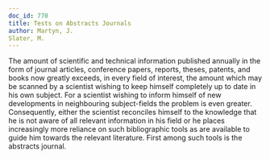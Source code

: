 ```yaml
---
doc_id: 770
title: Tests on Abstracts Journals
author: Martyn, J.
Slater, M.
---
```


The amount of scientific and technical information published 
annually in the form of journal articles, conference papers, reports, theses,
patents, and books now greatly exceeds, in every field of interest, the
amount which may be scanned by a scientist wishing to keep himself completely
up to date in his own subject.  For a scientist wishing to inform himself of
new developments in neighbouring subject-fields the problem is
even greater.  Consequently, either the scientist reconciles himself to the
knowledge that he is not aware of all relevant information in his field or
he places increasingly more reliance on such bibliographic tools as are
available to guide him towards the relevant literature.
  First among such tools is the abstracts journal.